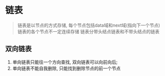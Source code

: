 # 链表

> 链表是以节点的方式存储, 每个节点包括data域和next域(指向下一个节点)
> 链表的各个节点不一定连续存储
> 链表分带头结点链表和不带头结点的链表

## 双向链表

1. 单向链表只能往一个方向查找, 双向链表可以向前向后;
2. 单向链表不能自我删除, 只能找到删除节点的前一个节点